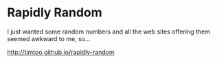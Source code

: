 # Rapidly Random

I just wanted some random numbers and all the web sites offering them seemed awkward to me, so...

http://timtoo.github.io/rapidly-random
